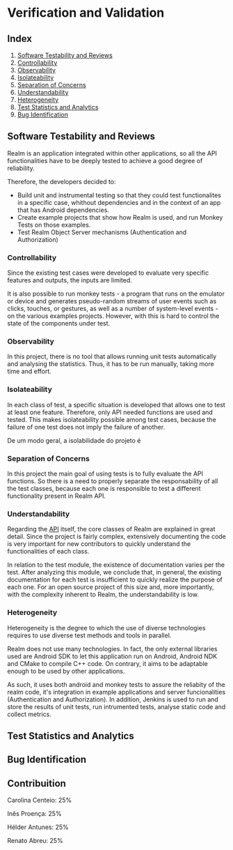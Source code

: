 # Verification and Validation

## Index

1. [Software Testability and Reviews](#testability)
 1. [Controllability](#controllability)
 2. [Observability](#observability)
 3. [Isolateability](#isolateability)
 4. [Separation of Concerns](#concerns)
 5. [Understandability](#understandability)
 6. [Heterogeneity](#heterogeneity)
2. [Test Statistics and Analytics](#statistics)
3. [Bug Identification](#bugs)

## Software Testability and Reviews <a name="testability"></a>

Realm is an application integrated within other applications, so all the API functionalities have to be deeply tested to achieve a good degree of reliability. 

Therefore, the developers decided to:
* Build unit and instrumental testing so that they could test functionalites in a specific case, whithout dependencies and in the context of an app that has Android dependencies.
* Create example projects that show how Realm is used, and run Monkey Tests on those examples.
* Test Realm Object Server mechanisms (Authentication and Authorization)

### Controllability <a name="controllability"></a>

Since the existing test cases were developed to evaluate very specific features and outputs, the inputs are limited.

<!---Os caso de testes existentes foram desenvolvidos com vista a avaliar funcionalidades específicas e como tal as situações geradas são limitadas.--->

It is also possible to run monkey tests - a program that runs on the emulator or device and generates pseudo-random streams of user events such as clicks, touches, or gestures, as well as a number of system-level events - on the various examples projects. However, with this is hard to control the state of the components under test.   

### Observability <a name="observability"></a>

In this project, there is no tool that allows running unit tests automatically and analysing the statistics. Thus, it has to be run manually, taking more time and effort.
<!--Neste projeto, não existe uma ferramente que permita correr automaticamente os testes unitários e analisar as estatísticas desses testes, daí que a análise tenha de ser manual e portanto mais exaustiva.-->

### Isolateability <a name="isolateability"></a>

In each class of test, a specific situation is developed that allows one to test at least one feature. Therefore, only API needed functions are used and tested. This makes isolateability possible among test cases, because the failure of one test does not imply the failure of another.

<!--Em cada classe de teste é desenvolvida uma situação especifica que permita testar uma ou várias funcionalidades. Deste modo apenas são utilizadas e testadas as funções necessárias da API, permitindo assim que haja uma certa isolabilidade entre os casos de teste, isto é, um teste falhar não implica a falha de outros. 

Contudo, também há interdependencias entre os casos de teste existentes, o que implica que o teste de uma funcionalidade mais complexa necessite de funções mais simples. -->

De um modo geral, a isolabilidade do projeto é 

### Separation of Concerns <a name="concerns"></a>

In this project the main goal of using tests is to fully evaluate the API functions.
So there is a need to properly separate the responsability of all the test classes, because each one is responsible to test a different functionality present in Realm API.

### Understandability <a name="understandability"></a>

Regarding the [API](https://realm.io/docs/java/2.2.1/api/) itself, the core classes of Realm are explained in great detail. Since the project is fairly complex, extensively documenting the code is very important for new contributors to quickly understand the functionalities of each class.

In relation to the test module, the existence of documentation varies per the test. After analyzing this module, we conclude that, in general, the existing documentation for each test is insufficient to quickly realize the purpose of each one. For an open source project of this size and, more importantly, with the complexity inherent to Realm, the understandability is low.

### Heterogeneity <a name="heterogeneity"></a>

Heterogeneity is the degree to which the use of diverse technologies requires to use diverse test methods and tools in parallel.

Realm does not use many technologies. In fact, the only external libraries used are Android SDK to let this application run on Android, Android NDK and CMake to compile C++ code. On contrary, it aims to be adaptable enough to be used by other applications. 

As such, it uses both android and monkey tests to assure the reliabity of the realm code, it's integration in example applications and server funcionalities (Authentication and Authorization). In addition, Jenkins is used to run and store the results of unit tests, run intrumented tests, analyse static code and collect metrics.

## Test Statistics and Analytics <a name="statistics"></a>

## Bug Identification <a name="bugs"></a>

## Contribuition <a name="contribuition"></a>

Carolina Centeio: 25%

Inês Proença: 25%

Hélder Antunes: 25%

Renato Abreu: 25%
